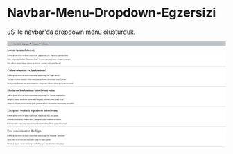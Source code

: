 # Navbar-Menu-Dropdown-Egzersizi
JS ile navbar'da dropdown menu oluşturduk.

![dropdown](./Dropdown.jpg)